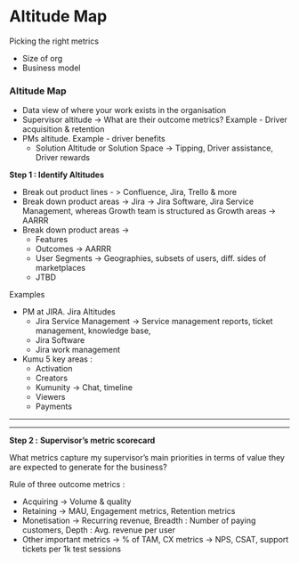 # Altitude Map

Picking the right metrics

- Size of org
- Business model

### Altitude Map

- Data view of where your work exists in the organisation
- Supervisor altitude → What are their outcome metrics? Example - Driver acquisition & retention
- PMs altitude. Example - driver benefits
    - Solution Altitude or Solution Space → Tipping, Driver assistance, Driver rewards

**Step 1 : Identify Altitudes**

- Break out product lines - > Confluence, Jira, Trello & more
- Break down product areas → Jira → Jira Software, Jira Service Management, whereas Growth team is structured as Growth areas → AARRR
- Break down product areas →
    - Features
    - Outcomes → AARRR
    - User Segments → Geographies, subsets of users, diff. sides of marketplaces
    - JTBD

Examples

- PM at JIRA. Jira Altitudes
    - Jira Service Management → Service management reports, ticket management, knowledge base,
    - Jira Software
    - Jira work management
- Kumu 5 key areas :
    - Activation
    - Creators
    - Kumunity → Chat, timeline
    - Viewers
    - Payments

---

---

**Step 2 :** **Supervisor’s metric scorecard**

What metrics capture my supervisor’s main priorities in terms of value they are expected to generate for the business? 

Rule of three outcome metrics : 

- Acquiring → Volume & quality
- Retaining → MAU, Engagement metrics, Retention metrics
- Monetisation → Recurring revenue, Breadth : Number of paying customers, Depth : Avg. revenue per user
- Other important metrics → % of TAM, CX metrics → NPS, CSAT, support tickets per 1k test sessions